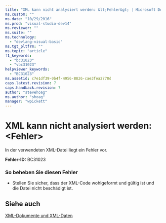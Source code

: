 ```yaml
---
title: "XML kann nicht analysiert werden: &lt;Fehler&gt; | Microsoft Docs"
ms.custom: ""
ms.date: "10/29/2016"
ms.prod: "visual-studio-dev14"
ms.reviewer: ""
ms.suite: ""
ms.technology: 
  - "devlang-visual-basic"
ms.tgt_pltfrm: ""
ms.topic: "article"
f1_keywords: 
  - "bc31023"
  - "vbc31023"
helpviewer_keywords: 
  - "BC31023"
ms.assetid: c7e1df39-0b4f-4956-8826-cae3fea2770d
caps.latest.revision: 7
caps.handback.revision: 7
author: "stevehoag"
ms.author: "shoag"
manager: "wpickett"
---
```

# XML kann nicht analysiert werden: &lt;Fehler&gt;
In der verwendeten XML\-Datei liegt ein Fehler vor.  
  
 **Fehler\-ID:** BC31023  
  
### So beheben Sie diesen Fehler  
  
-   Stellen Sie sicher, dass der XML\-Code wohlgeformt und gültig ist und die Datei nicht beschädigt ist.  
  
## Siehe auch  
 [XML\-Dokumente und XML\-Daten](../Topic/XML%20Documents%20and%20Data.md)